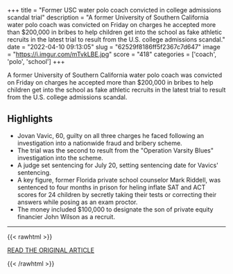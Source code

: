 +++
title = "Former USC water polo coach convicted in college admissions scandal trial"
description = "A former University of Southern California water polo coach was convicted on Friday on charges he accepted more than $200,000 in bribes to help children get into the school as fake athletic recruits in the latest trial to result from the U.S. college admissions scandal."
date = "2022-04-10 09:13:05"
slug = "62529f8186ff5f2367c7d647"
image = "https://i.imgur.com/mTvkLBE.jpg"
score = "418"
categories = ['coach', 'polo', 'school']
+++

A former University of Southern California water polo coach was convicted on Friday on charges he accepted more than $200,000 in bribes to help children get into the school as fake athletic recruits in the latest trial to result from the U.S. college admissions scandal.

## Highlights

- Jovan Vavic, 60, guilty on all three charges he faced following an investigation into a nationwide fraud and bribery scheme.
- The trial was the second to result from the "Operation Varsity Blues" investigation into the scheme.
- A judge set sentencing for July 20, setting sentencing date for Vavics' sentencing.
- A key figure, former Florida private school counselor Mark Riddell, was sentenced to four months in prison for heling inflate SAT and ACT scores for 24 children by secretly taking their tests or correcting their answers while posing as an exam proctor.
- The money included $100,000 to designate the son of private equity financier John Wilson as a recruit.

---

{{< rawhtml >}}
  <p class="article-category">
    <a target="_blank" href="https://www.reuters.com/world/us/former-usc-water-polo-coach-convicted-college-admissions-scandal-trial-2022-04-08/">READ THE ORIGINAL ARTICLE</a>
  </p>
{{< /rawhtml >}}
